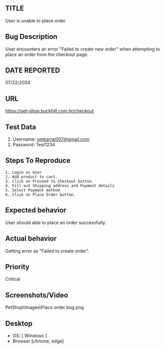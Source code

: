 ## TITLE
User is unable to place order

## Bug Description
User encounters an error "Failed to create new order" when attempting to place an order from the checkout page.

## DATE REPORTED
07/22/2024

## URL
https://pet-shop.buckhill.com.hr/checkout

## Test Data
1. Username: omkarraj007@gmail.com
2. Password: Test1234

## Steps To Reproduce
    1. Login as User
    2. Add product to cart.
    3. Click on Proceed to Checkout button.
    4. Fill out Shipping address and Payment details
    5. Select Payment method
    6. Click on Place Order button.

## Expected behavior
User should able to place an order successfully.

## Actual behavior
Getting error as "Failed to create order".

## Priority
Critical    

## Screenshots/Video
PetShop\Images\Place order bug.png

## Desktop
 - OS: [ Windows ]
 - Browser [chrome, edge]
 